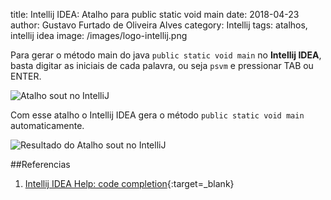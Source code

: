 title: Intellij IDEA: Atalho para public static void main
date: 2018-04-23
author: Gustavo Furtado de Oliveira Alves
category: Intellij
tags: atalhos, intellij idea
image: /images/logo-intellij.png

Para gerar o método main do java ```public static void main``` no **Intellij IDEA**,
basta digitar as iniciais de cada palavra, ou seja ```psvm``` e pressionar TAB ou ENTER.

![Atalho sout no IntelliJ](/images/psvm.png)

Com esse atalho o Intellij IDEA gera o método ```public static void main``` automaticamente.

![Resultado do Atalho sout no IntelliJ](/images/psvm.gif)

##Referencias

1. [Intellij IDEA Help: code completion](https://www.jetbrains.com/help/idea/auto-completing-code.html){:target=\_blank}
